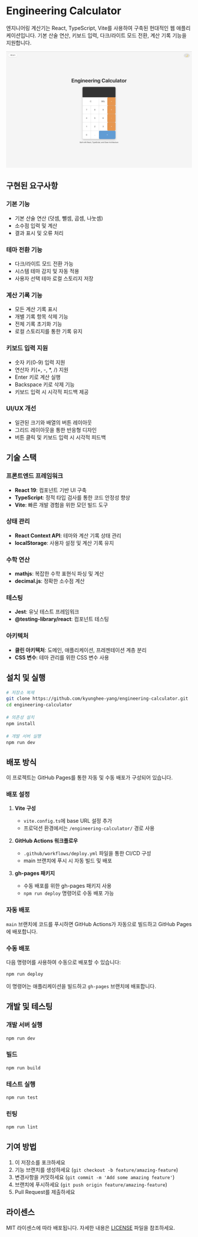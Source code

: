 # Engineering Calculator

엔지니어링 계산기는 React, TypeScript, Vite를 사용하여 구축된 현대적인 웹 애플리케이션입니다. 기본 산술 연산, 키보드 입력, 다크/라이트 모드 전환, 계산 기록 기능을 지원합니다.

![Engineering Calculator Screenshot](./screenshot.png)

## 구현된 요구사항

### 기본 기능
- 기본 산술 연산 (덧셈, 뺄셈, 곱셈, 나눗셈)
- 소수점 입력 및 계산
- 결과 표시 및 오류 처리

### 테마 전환 기능
- 다크/라이트 모드 전환 가능
- 시스템 테마 감지 및 자동 적용
- 사용자 선택 테마 로컬 스토리지 저장

### 계산 기록 기능
- 모든 계산 기록 표시
- 개별 기록 항목 삭제 기능
- 전체 기록 초기화 기능
- 로컬 스토리지를 통한 기록 유지

### 키보드 입력 지원
- 숫자 키(0-9) 입력 지원
- 연산자 키(+, -, *, /) 지원
- Enter 키로 계산 실행
- Backspace 키로 삭제 기능
- 키보드 입력 시 시각적 피드백 제공

### UI/UX 개선
- 일관된 크기와 배열의 버튼 레이아웃
- 그리드 레이아웃을 통한 반응형 디자인
- 버튼 클릭 및 키보드 입력 시 시각적 피드백

## 기술 스택

### 프론트엔드 프레임워크
- **React 19**: 컴포넌트 기반 UI 구축
- **TypeScript**: 정적 타입 검사를 통한 코드 안정성 향상
- **Vite**: 빠른 개발 경험을 위한 모던 빌드 도구

### 상태 관리
- **React Context API**: 테마와 계산 기록 상태 관리
- **localStorage**: 사용자 설정 및 계산 기록 유지

### 수학 연산
- **mathjs**: 복잡한 수학 표현식 파싱 및 계산
- **decimal.js**: 정확한 소수점 계산

### 테스팅
- **Jest**: 유닛 테스트 프레임워크
- **@testing-library/react**: 컴포넌트 테스팅

### 아키텍처
- **클린 아키텍처**: 도메인, 애플리케이션, 프레젠테이션 계층 분리
- **CSS 변수**: 테마 관리를 위한 CSS 변수 사용

## 설치 및 실행

```bash
# 저장소 복제
git clone https://github.com/kyunghee-yang/engineering-calculator.git
cd engineering-calculator

# 의존성 설치
npm install

# 개발 서버 실행
npm run dev
```

## 배포 방식

이 프로젝트는 GitHub Pages를 통한 자동 및 수동 배포가 구성되어 있습니다.

### 배포 설정

1. **Vite 구성**
   - `vite.config.ts`에 base URL 설정 추가
   - 프로덕션 환경에서는 `/engineering-calculator/` 경로 사용

2. **GitHub Actions 워크플로우**
   - `.github/workflows/deploy.yml` 파일을 통한 CI/CD 구성
   - main 브랜치에 푸시 시 자동 빌드 및 배포

3. **gh-pages 패키지**
   - 수동 배포를 위한 gh-pages 패키지 사용
   - `npm run deploy` 명령어로 수동 배포 가능

### 자동 배포

`main` 브랜치에 코드를 푸시하면 GitHub Actions가 자동으로 빌드하고 GitHub Pages에 배포합니다.

### 수동 배포

다음 명령어를 사용하여 수동으로 배포할 수 있습니다:

```bash
npm run deploy
```

이 명령어는 애플리케이션을 빌드하고 `gh-pages` 브랜치에 배포합니다.

## 개발 및 테스팅

### 개발 서버 실행

```bash
npm run dev
```

### 빌드

```bash
npm run build
```

### 테스트 실행

```bash
npm run test
```

### 린팅

```bash
npm run lint
```

## 기여 방법

1. 이 저장소를 포크하세요
2. 기능 브랜치를 생성하세요 (`git checkout -b feature/amazing-feature`)
3. 변경사항을 커밋하세요 (`git commit -m 'Add some amazing feature'`)
4. 브랜치에 푸시하세요 (`git push origin feature/amazing-feature`)
5. Pull Request를 제출하세요

## 라이센스

MIT 라이센스에 따라 배포됩니다. 자세한 내용은 [LICENSE](LICENSE) 파일을 참조하세요.
